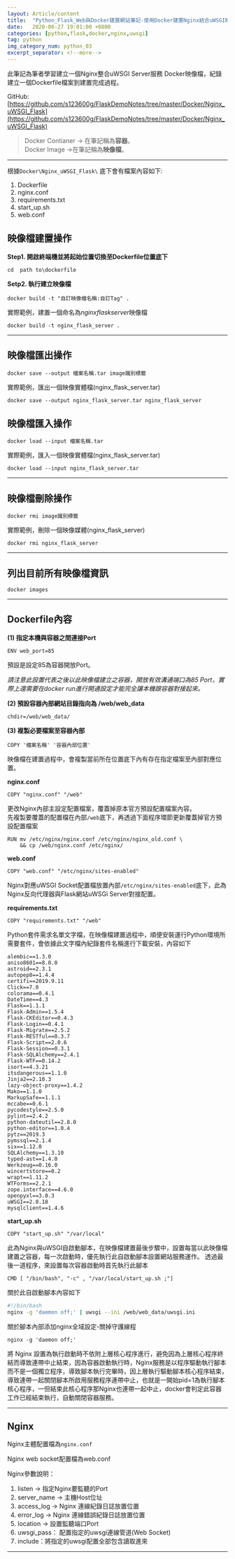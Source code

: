 ```yaml
---
layout: Article/content
title:  "Python_Flask_Web與Docker建置網站筆記-使用Docker建置Nginx結合uWSGI映像檔"
date:   2020-06-27 19:01:00 +0800
categories: [python,flask,docker,nginx,uwsgi]
tag: python
img_category_num: python_03
excerpt_separator: <!--more-->
---
```


此筆記為筆者學習建立一個Nginx整合uWSGI Server服務 Docker映像檔，紀錄建立一個Dockerfile檔案到建置完成過程。

<!--more-->

GitHub: [https://github.com/s123600g/FlaskDemoNotes/tree/master/Docker/Nginx_uWSGI_Flask](https://github.com/s123600g/FlaskDemoNotes/tree/master/Docker/Nginx_uWSGI_Flask)


> Docker Contianer → 在筆記稱為**容器**。 <br/>
> Docker Image →在筆記稱為**映像檔**。

---

根據`Docker\Nginx_uWSGI_Flask\` 底下會有檔案內容如下:
1. Dockerfile
2. nginx.conf
3. requirements.txt
4. start_up.sh
5. web.conf

## 映像檔建置操作

**Step1. 開啟終端機並將起始位置切換至Dockerfile位置底下**
```shell
cd  path to\dockerfile
```

**Setp2. 執行建立映像檔**
```shell
docker build -t "自訂映像檔名稱:自訂Tag" .
```
實際範例，建置一個命名為*nginxflaskserver*映像檔
```shell
docker build -t nginx_flask_server .
```

---

## 映像檔匯出操作

```shell
docker save --output 檔案名稱.tar image識別標籤
```

實際範例，匯出一個映像實體檔(nginx_flask_server.tar)
```shell
docker save --output nginx_flask_server.tar nginx_flask_server
```

## 映像檔匯入操作

```shell
docker load --input 檔案名稱.tar
```

實際範例，匯入一個映像實體檔(nginx_flask_server.tar)
```shell
docker load --input nginx_flask_server.tar
```

---

## 映像檔刪除操作

```shell
docker rmi image識別標籤
```

實際範例，刪除一個映像媒體(nginx_flask_server)
```shell
docker rmi nginx_flask_server
```

---

## 列出目前所有映像檔資訊

```shell
docker images
```

---

## Dockerfile內容

<script src="https://gist.github.com/s123600g/4ff15b02a611b2adff1c7b4e155789f1.js"></script>

**(1) 指定本機與容器之間連接Port**
```
ENV web_port=85
```

預設是設定85為容器開放Port。 <br/>

*請注意此設置代表之後以此映像檔建立之容器，開放有效溝通端口為85 Port，實際上還需要在docker run進行開通設定才能完全讓本機跟容器對接起來。*

<p></p>

**(2) 預設容器內部網站目錄指向為 /web/web_data**
```
chdir=/web/web_data/
```

<p></p>

**(3) 複製必要檔案至容器內部**
```
COPY '檔案名稱' '容器內部位置'
```

映像檔在建置過程中，會複製當前所在位置底下內有存在指定檔案至內部對應位置。 <br/>

**nginx.conf**
```
COPY "nginx.conf" "/web"
```

更改Nginx內部主設定配置檔案，覆蓋掉原本官方預設配置檔案內容。 <br/>
先複製要覆蓋的配置檔在內部`/web`底下，再透過下面程序環節更新覆蓋掉官方預設配置檔案
```
RUN mv /etc/nginx/nginx.conf /etc/nginx/nginx_old.conf \
    && cp /web/nginx.conf /etc/nginx/
```

**web.conf**
```
COPY "web.conf" "/etc/nginx/sites-enabled"
```

Nginx對應uWSGI Socket配置檔放置內部`/etc/nginx/sites-enabled`底下，此為Nginx反向代理器與Flask網站uWSGi Server對接配置。 <br/>


**requirements.txt**
```
COPY "requirements.txt" "/web"
```

Python套件需求名單文字檔，在映像檔建置過程中，順便安裝運行Python環境所需要套件，會依據此文字檔內紀錄套件名稱進行下載安裝，內容如下
```
alembic==1.3.0
aniso8601==8.0.0
astroid==2.3.1
autopep8==1.4.4
certifi==2019.9.11
Click==7.0
colorama==0.4.1
DateTime==4.3
Flask==1.1.1
Flask-Admin==1.5.4
Flask-CKEditor==0.4.3
Flask-Login==0.4.1
Flask-Migrate==2.5.2
Flask-RESTful==0.3.7
Flask-Script==2.0.6
Flask-Session==0.3.1
Flask-SQLAlchemy==2.4.1
Flask-WTF==0.14.2
isort==4.3.21
itsdangerous==1.1.0
Jinja2==2.10.3
lazy-object-proxy==1.4.2
Mako==1.1.0
MarkupSafe==1.1.1
mccabe==0.6.1
pycodestyle==2.5.0
pylint==2.4.2
python-dateutil==2.8.0
python-editor==1.0.4
pytz==2019.3
pymssql==2.1.4
six==1.12.0
SQLAlchemy==1.3.10
typed-ast==1.4.0
Werkzeug==0.16.0
wincertstore==0.2
wrapt==1.11.2
WTForms==2.2.1
zope.interface==4.6.0
openpyxl==3.0.3
uWSGI==2.0.18
mysqlclient==1.4.6
```

**start_up.sh**
```
COPY "start_up.sh" "/var/local"
```
此為Nginx與uWSGI自啟動腳本，在映像檔建置最後步驟中，設置每當以此映像檔建置之容器，每一次啟動時，優先執行此自啟動腳本設置網站服務運作。
透過最後一道程序，來設置每次容器啟動時首先執行此腳本
```
CMD [ "/bin/bash", "-c" , "/var/local/start_up.sh ;"]
```

關於此自啟動腳本內容如下
```bash
#!/bin/bash
nginx -g 'daemon off;' | uwsgi --ini /web/web_data/uwsgi.ini
```

關於腳本內部添加nginx全域設定-關掉守護線程
```
nginx -g 'daemon off;'
```

將 Nginx 設置為執行啟動時不依附上層核心程序進行，避免因為上層核心程序終結而導致連帶中止結束，因為容器啟動執行時，Nginx服務是以程序驅動執行腳本而不是一個獨立程序，導致腳本執行完畢時，因上層執行驅動腳本核心程序結束，導致連帶一起關閉腳本所啟用服務程序連帶中止，也就是一開始pid=1為執行腳本核心程序，一但結束此核心程序那Nginx也連帶一起中止，docker會判定此容器工作已經結束執行，自動關閉容器服務。


---

## Nginx

Nginx主體配置檔為`nginx.conf`

<script src="https://gist.github.com/s123600g/7f9435ec887f9000a5c42d11e9dabf35.js"></script>

Nginx web socket配置檔為web.conf

<script src="https://gist.github.com/s123600g/90b9b3c7b331f4f6c4be74ce25a582fa.js"></script>

Nginx參數說明：
1. listen → 指定Nginx要監聽的Port
2. server_name → 主機Host位址
3. access_log → Nginx 連線紀錄日誌放置位置
4. error_log → Nginx 連線錯誤紀錄日誌放置位置
5. location → 設置監聽端口Port
6. uwsgi_pass： 配置指定的uwsgi連線管道(Web Socket)
7. include：將指定的uwsgi配置全部包含讀取進來

---



